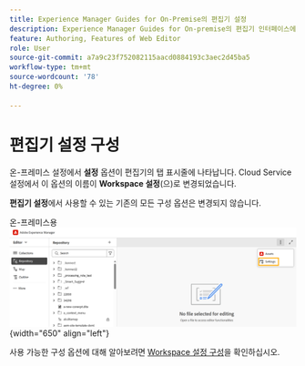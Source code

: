```yaml
---
title: Experience Manager Guides for On-Premise의 편집기 설정
description: Experience Manager Guides for On-premise의 편집기 인터페이스에서 사용할 수 있는 다양한 설정에 대해 알아봅니다
feature: Authoring, Features of Web Editor
role: User
source-git-commit: a7a9c23f752082115aacd0884193c3aec2d45ba5
workflow-type: tm+mt
source-wordcount: '78'
ht-degree: 0%

---
```


# 편집기 설정 구성

온-프레미스 설정에서 **설정** 옵션이 편집기의 탭 표시줄에 나타납니다. Cloud Service 설정에서 이 옵션의 이름이 **Workspace 설정**(으)로 변경되었습니다.

**편집기 설정**&#x200B;에서 사용할 수 있는 기존의 모든 구성 옵션은 변경되지 않습니다.


온-프레미스용 ![편집기 설정](assets/editor-settings-on-prem.png){width="650" align="left"}


사용 가능한 구성 옵션에 대해 알아보려면 [Workspace 설정 구성](../cs-install-guide/workspace-settings.md)을 확인하십시오.



